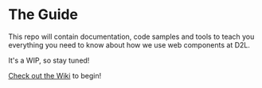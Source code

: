 # The Guide

This repo will contain documentation, code samples and tools to teach you everything you need to know about how we use web components at D2L.

It's a WIP, so stay tuned!

[Check out the Wiki](https://github.com/BrightspaceUI/guide/wiki) to begin!
